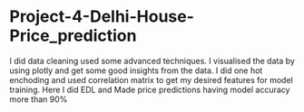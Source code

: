 # Project-4-Delhi-House-Price_prediction
I did data cleaning used some advanced techniques.
I visualised the data by using plotly and get some good insights from the data.
I did one hot enchoding and used correlation matrix to get my desired features for model training.
Here I did EDL and Made price predictions having model accuracy more than 90%
